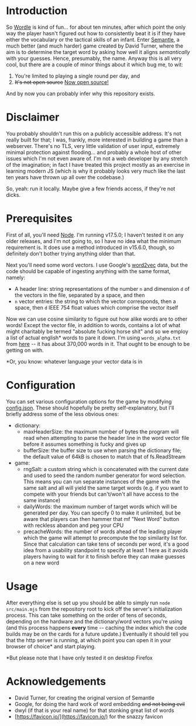 # Introduction

So [Wordle](https://www.wordleunlimited.com/) is kind of fun... for about ten minutes, after which point the only way the player hasn't figured out how to consistently beat it is if they have either the vocabulary or the tactical skills of an infant.  Enter [Semantle](https://semantle.novalis.org/), a much better (and much harder) game created by David Turner, where the aim is to determine the target word by asking how well it aligns *semantically* with your guesses.  Hence, presumably, the name.  Anyway this is all very cool, but there are a couple of minor things about it which bug me, to wit:
1. You're limited to playing a single round per day, and
2. ~~It's not open source~~ [Now open source!](https://gitlab.com/novalis_dt/semantle)

And by now you can probably infer why this repository exists.

# Disclaimer

You probably shouldn't run this on a publicly accessible address.  It's not really built for that; I was, frankly, more interested in building a game than a webserver.  There's no TLS, very little validation of user input, extremely minimal protection against flooding... and probably a whole host of other issues which I'm not even aware of.  I'm not a web developer by any stretch of the imagination; in fact I have treated this project mostly as an exercise in learning modern JS (which is why it probably looks very much like the last ten years have thrown up all over the codebase.)

So, yeah: run it locally.  Maybe give a few friends access, if they're not dicks.

# Prerequisites

First of all, you'll need [Node](https://nodejs.org).  I'm running v17.5.0; I haven't tested it on any older releases, and I'm not going to, so I have no idea what the minimum requirement is.  It does use a method introduced in v15.6.0, though, so definitely don't bother trying anything older than that.

Next you'll need some word vectors.  I use Google's [word2vec](https://code.google.com/archive/p/word2vec/) data, but the code should be capable of ingesting anything with the same format, namely:
- A header line: string representations of the number `n` and dimension `d` of the vectors in the file, separated by a space, and then
- `n` vector entries: the string to which the vector corresponds, then a space, then `d` IEEE 754 float values which comprise the vector itself

Now we can use cosine similarity to figure out how alike words are to other words!  Except the vector file, in addition to words, contains a lot of what might charitably be termed "absolute fucking horse shit" and so we employ a list of actual english* words to pare it down.  I'm using `words_alpha.txt` from [here](https://github.com/dwyl/english-words) -- it has about 370,000 words in it.  That ought to be enough to be getting on with.

*Or, you know: whatever language your vector data is in

# Configuration

You can set various configuration options for the game by modifying [config.json](config.json).  These should hopefully be pretty self-explanatory, but I'll briefly address some of the less obvious ones:
- dictionary:
  - maxHeaderSize: the maximum number of bytes the program will read when attempting to parse the header line in the word vector file before it assumes something is fucky and gives up
  - bufferSize: the buffer size to use when parsing the dictionary file; the default value of 64kB is chosen to match that of fs.ReadStream
- game:
  - rngSalt: a custom string which is concatenated with the current date and used to seed the random number generator for word selection.  This means you can run separate instances of the game with the same salt and all will yield the same target words (e.g. if you want to compete with your friends but can't/won't all have access to the same instance)
  - dailyWords: the maximum number of target words which will be generated per day.  You can specify 0 to make it unlimited, but be aware that players can then hammer that mf "Next Word" button with reckless abandon and peg your CPU
  - precacheWords: the number of words ahead of the leading player which the game will attempt to precompute the top similarity list for.  Since that calculation can take tens of seconds per word, it's a good idea from a usability standpoint to specify at least 1 here as it avoids players having to wait for it to finish before they can make guesses on a new word

# Usage

After everything else is set up you should be able to simply run `node src/main.mjs` from the repository root to kick off the server's initialization process.  This can take something on the order of tens of seconds, depending on the hardware and the dictionary/word vectors you're using (and this process happens **every** time -- caching the index which the code builds may be on the cards for a future update.)  Eventually it should tell you that the http server is running, at which point you can open it in your browser of choice* and start playing.

*But please note that I have only tested it on desktop Firefox

# Acknowledgements

- David Turner, for creating the original version of Semantle
- Google, for doing the hard work of word embedding ~~and not being evil~~
- dwyl (if that is your real name) for that stonking great list of words
- [https://favicon.io/](https://favicon.io/) for the snazzy favicon
